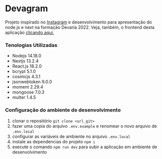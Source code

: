 # Devagram

Projeto inspirado no [Instagram](https://www.instagram.com) e desenvolvimento para apresentação do node.js e next na formação Devaria 2022.
Veja, também, o frontend desta aplicação [clicando aqui.](https://github.com/Leonpsilv/react-next-devagram)


### Tenologias Utilizadas

- Nodejs 14.18.0
- Nextjs 13.2.4
- React.js 18.2.0
- bcrypt 5.1.0
- cosmicjs 4.3.1
- jsonwebtoken 9.0.0
- moment 2.29.4
- mongoose 7.0.3
- multer 1.4.5


### Configuração do ambiente de desenvolvimento

1. clonar o repositório `git clone <url_git>` 
1. fazer uma copia do arquivo `.env.example` e renomear o novo arquivo de `.env.local`
1. configurar as variáveis de ambiente no arquivo `.env.local`
1. instale as dependencias do projeto `npm i`
1. execute o comando `npm run dev` para subir a aplicação em ambiente de desenvolvimento